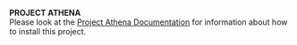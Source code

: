 **PROJECT ATHENA**\
Please look at the [Project Athena Documentation](https://github.com/mehrdadzakershahrak/Online-Explanation-Generation/blob/master/Project%20Athena%20Documentation.pdf) for information about how to install this project.
